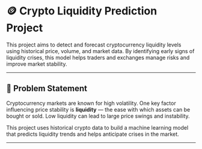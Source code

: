 # 🪙 Crypto Liquidity Prediction Project

This project aims to detect and forecast cryptocurrency liquidity levels using historical price, volume, and market data. By identifying early signs of liquidity crises, this model helps traders and exchanges manage risks and improve market stability.

---

## 📌 Problem Statement

Cryptocurrency markets are known for high volatility. One key factor influencing price stability is **liquidity** — the ease with which assets can be bought or sold. Low liquidity can lead to large price swings and instability. 

This project uses historical crypto data to build a machine learning model that predicts liquidity trends and helps anticipate crises in the market.

---


